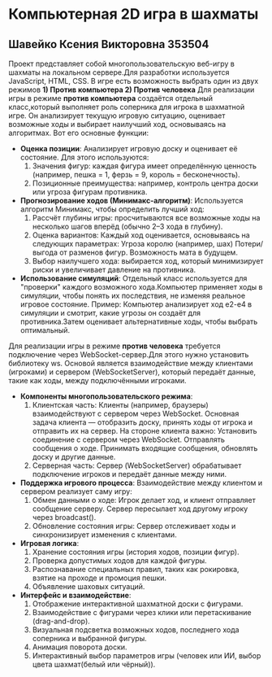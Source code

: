 # Компьютерная 2D игра в шахматы
## Шавейко Ксения Викторовна 353504
Проект представляет собой многопользовательскую веб-игру в шахматы на локальном сервере.Для разработки используется JavaScript, HTML, CSS.
В игре есть возможность выбрать один из двух режимов **1) Против компьютера 2) Против человека**
Для реализации игры в режиме **против компьютера** создаётся отдельный класс,который выполняет роль соперника для игрока в шахматной игре. Он анализирует текущую игровую ситуацию, оценивает возможные ходы и выбирает наилучший ход, основываясь на алгоритмах. Вот его основные функции:
- **Оценка позиции**:
  Анализирует игровую доску и оценивает её состояние. Для этого используются:
  1) Значения фигур: каждая фигура имеет определённую ценность (например, пешка = 1, ферзь = 9, король = бесконечность).
  2) Позиционные преимущества: например, контроль центра доски или угроза фигурам противника.
- **Прогнозирование ходов (Минимакс-алгоритм)**:
  Используется алгоритм Минимакс, чтобы определить лучший ход:
  1) Рассчёт глубины игры: просчитываются все возможные ходы на несколько шагов вперёд (обычно 2–3 хода в глубину).
  2) Оценка вариантов: Каждый ход оценивается, основываясь на следующих параметрах:
     Угроза королю (например, шах)
     Потери/выгода от разменов фигур.
     Возможность мата в будущем.
  3) Выбор наилучшего хода: выбирается ход, который минимизирует риски и увеличивает давление на противника.
- **Использование симуляций**:
  Отдельный класс используется для "проверки" каждого возможного хода.Компьютер применяет ходы в симуляции, чтобы понять их последствия, не изменяя реальное игровое состояние.
  Пример:
  Компьютер анализирует ход e2-e4 в симуляции и смотрит, какие угрозы он создаёт для противника.Затем оценивает альтернативные ходы, чтобы выбрать оптимальный.
  
Для реализации игры в режиме **против человека** требуется подключение через WebSocket-сервер.Для этого нужно установить библиотеку ws.
Основой является взаимодействие между клиентами (игроками) и сервером (WebSocketServer), который передаёт данные, такие как ходы, между подключёнными игроками.
- **Компоненты многопользовательского режима**:
  1) Клиентская часть:
     Клиенты (например, браузеры) взаимодействуют с сервером через WebSocket.
     Основная задача клиента — отобразить доску, принять ходы от игрока и отправить их на сервер.
     На стороне клиента важно:
     Установить соединение с сервером через WebSocket.
     Отправлять сообщения о ходе.
     Принимать входящие сообщения, обновлять доску и другие данные.
  3) Серверная часть:
     Сервер (WebSocketServer) обрабатывает подключение игроков и передаёт данные между ними.
- **Поддержка игрового процесса**:
  Взаимодействие между клиентом и сервером реализует саму игру:
  1) Обмен данными о ходе:
     Игрок делает ход, и клиент отправляет сообщение серверу.
     Сервер пересылает ход другому игроку через broadcast().
  2) Обновление состояния игры:
     Сервер отслеживает ходы и синхронизирует изменения с клиентами.
- **Игровая логика**:
  1) Хранение состояния игры (история ходов, позиции фигур).
  2) Проверка допустимых ходов для каждой фигуры.
  3) Распознавание специальных правил, таких как рокировка, взятие на проходе и промоция пешки.
  4) Объявление шаховых ситуаций.
- **Интерфейс и взаимодействие**:
  1) Отображение интерактивной шахматной доски с фигурами.
  2) Взаимодействие с фигурами через клики или перетаскивание (drag-and-drop).
  3) Визуальная подсветка возможных ходов, последнего хода соперника и выбранной фигуры.
  4) Анимация поворота доски.
  5) Интерактивный выбор параметров игры (человек или ИИ, выбор цвета шахмат(белый или чёрный)).

